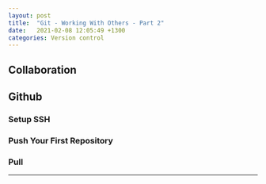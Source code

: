 ```yaml
---
layout: post
title:  "Git - Working With Others - Part 2"
date:   2021-02-08 12:05:49 +1300
categories: Version control
---
```


## Collaboration

## Github

### Setup SSH

### Push Your First Repository

### Pull

---
